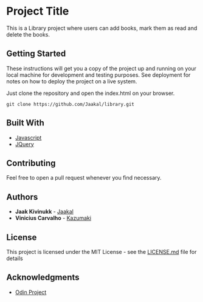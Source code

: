 # Project Title

This is a Library project where users can add books, mark them as read and delete the books.

## Getting Started

These instructions will get you a copy of the project up and running on your local machine for development and testing purposes. See deployment for notes on how to deploy the project on a live system.

Just clone the repository and open the index.html on your browser.

```
git clone https://github.com/Jaakal/library.git
```

## Built With

* [Javascript](https://developer.mozilla.org/en-US/docs/Web/JavaScript)
* [JQuery](https://www.w3schools.com/jquery/)

## Contributing

Feel free to open a pull request whenever you find necessary.

## Authors

* **Jaak Kivinukk** - [Jaakal](https://github.com/Jaakal)
* **Vinicius Carvalho** - [Kazumaki](https://github.com/Kazumaki)

## License

This project is licensed under the MIT License - see the [LICENSE.md](LICENSE.md) file for details

## Acknowledgments

* [Odin Project](https://www.theodinproject.com/courses/javascript/lessons/library)
